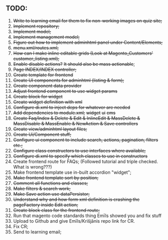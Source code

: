 ## TODO:

1. ~~Write to learning email for them to fix non-working images on quiz site;~~
2. ~~Implement repository;~~
3. ~~Implement model;~~
4. ~~Implement management model;~~
5. ~~Figure out how to implement adminhtml panel under Content/Elements;~~
6. ~~menu.xml/routes.xml;~~
7. ~~How can I make inline editable grids (Look at Magento_Customers' customer_listing.xml);~~
8. ~~Enable disable actions?~~ ~~It should also be mass actionable~~;
9. ~~Page INDEX/INDEX controller;~~
10. ~~Create template for frontend~~
11. ~~Create UI components for adminhtml (listing & form);~~
12. ~~Create component data provider~~
13. ~~Adjust frontend component to use widget params~~
14. ~~Create block for widget~~
15. ~~Create widget definition with xml~~
16. ~~Configure di.xml to inject deps for whatever are needed~~
17. ~~Add dependencies to module.xml;~~ ~~widget~~ ~~ui~~ ~~cms~~
18. ~~Create Faq/Index & Delete & Edit & InlineEdit & MassDelete & MassDisable & MassEnable & NewAction & Save controllers~~
19. ~~Create view/adminhtml layout files;~~
20. ~~Create Ui/Component stuff;~~
21. ~~Configure ui component to include search, actions, pagination, filters etc.;~~
22. ~~Configure class constructors to use interfaces where available;~~
23. ~~Configure di.xml to specify which classes to use in constructors~~
24. Create frontend route for FAQs; (Followed tutorial and triple checked. What is wrong???)
25. Make frontend template use in-built accordion "widget";
26. ~~Make frontend template sort by position;~~
27. ~~Comment all functions and classes;~~
28. ~~Make filters & search work;~~
29. ~~Make Save action use dataPersistor;~~
30. ~~Understand why and how form xml definition is crashing the pageFactory inside Edit action;~~
31. ~~Create block class for the frontend route;~~
32. Run that magento code standards thing Emīls showed you and fix stuff
33. Upload to Github and give Emīls/Krišjānis repo link for CR.
34. Fix CR;
35. Send to learning email;
